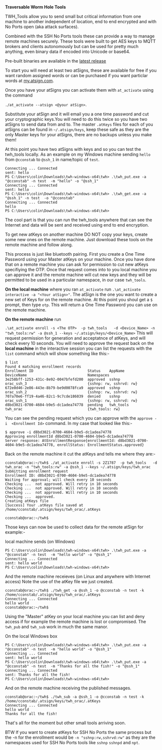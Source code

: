 **Traversable Worm Hole Tools**

TWH_Tools allow you to send small but critical information from one machine to another independent of location, end to end encrypted and with No Ports open (aka attack surfaces).

Combined with the SSH No Ports tools these can provide a way to manage remote machines securely. These tools were built to get AES keys to MQTT brokers and clients autonomously but can be used for pretty much anything, even binary data if encoded into Unicode or base64.


Pre-built binaries are available in the [latest release](https://github.com/cconstab/traversable-worm-hole-tools/releases/latest)

To start you will need at least two atSigns, these are available for free if you want random assigned words or can be purchased if you want particlar words at [my.atsign.com](my.atsign.com).

Once you have your atSigns you can activate them with `at_activate` using the command

 `./at_activate --atsign <@your atSign>`. 
 
 Substitute your atSign and it will email you a one time password and cut your cryptographic keys.You will need to do this twice so you have two atSigns to send data from and to.
 The master `.atKeys` files for each of you atSigns can be found in `~/.atsign/keys`, keep these safe as they are the only Master keys for your atSigns, there are no backups unless you make them!

 At this point you have two atSigns with keys and so you can test the twh_tools locally. As an example on my Windows machine sending `hello` from `@cconstab` to `@ssh_1` in name/topic of `test`.

```PS C:\Users\colin\Downloads\twh-windows-x64\twh> .\twh_put.exe -a "@cconstab" -n test -t 0 -m "hello" -o "@ssh_1"
Connecting ... Connected
sent: hello
PS C:\Users\colin\Downloads\twh-windows-x64\twh> .\twh_put.exe -a "@cconstab" -n test  -m "hello" -o "@ssh_1"
Connecting ... Connected
sent: hello
PS C:\Users\colin\Downloads\twh-windows-x64\twh> .\twh_get.exe -a "@ssh_1" -n test  -o "@cconstab"
Connecting ... Connected
hello
PS C:\Users\colin\Downloads\twh-windows-x64\twh> 
 ```
 
 The cool part is that you can run the twh_tools anywhere that can see the Internet and data will be sent and received using end to end encryption. 

 To get new atKeys on another machine DO NOT copy your keys, create some new ones on the remote machine. Just download these tools on the remote machine and follow along.
 
 This process is just like bluetooth pairing. First you create a One Time Password using your Master atKeys on your machine. Once you have done that on a remote machine you can ask for permission to cut new atKeys specifiying the OTP. Once that request comes into to you local machine you can approve it and the remote machine will cut new keys and they will be permitted to be used in a particular namespace, in our case `twh_tools`.

 **On the local machine** where you ran `at_activate` run `.\at_activate interactive -a "<Your atSign>"`. The atSign is the one you want to create a new set of Keys for on the remote machine. At this point you shoul get a `$` prompt, then type `otp`. This will return a One Time Password you can use on the remote machine.

 **On the remote machine** run
 
 `.\at_activate enroll -s <The OTP>  -p twh_tools   -d <Device_Name> -n "twh_tools:rw" -a @ssh_1 --keys ~/.atsign/keys/<Device_Name>`
This will request permission for generation and acceptatnce of atKeys, and will check every 10 seconds. 
You will need to approve the request back on the **local machine** in the interactive session you can list the requests with the `list` command which will show something like this:-
```
$ list
Found 4 matching enrollment records
Enrollment ID                         Status    AppName             DeviceName                            Namespaces
3e258bff-1253-431c-8e92-0047bfefd200  approved  sshnp               orac_ssh_3                            {sshnp: rw, sshrvd: rw}
672e0d46-2e86-443e-8b79-be9d0078fca9  approved  sshnp               orac_ssh_2                            {sshnp: rw, sshrvd: rw}
707a70e6-ff19-4a46-82c1-9c7cde186039  denied    sshnp               orac_ssh_1                            {sshnp: rw, sshrvd: rw}
d8bd3021-0700-4604-b9e5-dc1adea74778  pending   twh_tools           twh_orac                              {twh_tools: rw}
```
You can see the pending request which you can approve with the `approve -i  <Enrollment Id>` command. In my case that looked like this:-
```
$ approve -i d8bd3021-0700-4604-b9e5-dc1adea74778
Approving enrollmentId d8bd3021-0700-4604-b9e5-dc1adea74778
Server response: AtEnrollmentResponse{enrollmentId: d8bd3021-0700-4604-b9e5-dc1adea74778, enrollStatus: EnrollmentStatus.approved}
```
Back on the remote machine it cut the atKeys and tells me where they are:-
```
cconstab@orac:~/twh$ ./at_activate enroll -s 2Z1787  -p twh_tools   -d twh_orac -n "twh_tools:rw" -a @ssh_1 --keys ~/.atsign/keys/twh_orac
Submitting enrollment request
Enrollment ID: d8bd3021-0700-4604-b9e5-dc1adea74778
Waiting for approval; will check every 10 seconds
Checking ...  not approved. Will retry in 10 seconds
Checking ...  not approved. Will retry in 10 seconds
Checking ...  not approved. Will retry in 10 seconds
Checking ...  approved.
Creating atKeys file
[Success] Your .atKeys file saved at /home/cconstab/.atsign/keys/twh_orac/.atKeys

cconstab@orac:~/twh$
```
Those keys can now be used to collect data for the remote atSign for example:-

local machine sends (on Windows)
```
PS C:\Users\colin\Downloads\twh-windows-x64\twh> .\twh_put.exe -a "@cconstab" -n test  -m "hello world" -o "@ssh_1"
Connecting ... Connected
sent: hello world
PS C:\Users\colin\Downloads\twh-windows-x64\twh>
```

And the remote machine receieves (on Linux and anywhere with Internet access)
Note the use of the atKey file we just created.

```
cconstab@orac:~/twh$ ./twh_get -a @ssh_1 -o @cconstab -n test -k  /home/cconstab/.atsign/keys/twh_orac/.atKeys
Connecting ... Connected
hello world
cconstab@orac:~/twh$
```

Using the "Master" atKey on your local machine you can list and deny access if for example the remote machine is lost or compromised.
The `twh_pub` and `twh_sub` work in much the same manor.

On the local Windows box
```
PS C:\Users\colin\Downloads\twh-windows-x64\twh> .\twh_put.exe -a "@cconstab" -n test  -m "hello world" -o "@ssh_1"
Connecting ... Connected
sent: hello world
PS C:\Users\colin\Downloads\twh-windows-x64\twh> .\twh_put.exe -a "@cconstab" -n test  -m "Thanks for all the fish!" -o "@ssh_1"
Connecting ... Connected
sent: Thanks for all the fish!
PS C:\Users\colin\Downloads\twh-windows-x64\twh>
```

And on the remote machine receiving the published messages.
```
cconstab@orac:~/twh$ ./twh_sub -a @ssh_1 -o @cconstab -n test -k  /home/cconstab/.atsign/keys/twh_orac/.atKeys
Connecting ... Connected
hello world
Thanks for all the fish!
```

That's all for the moment but other small tools arriving soon.

BTW If you want to create atKeys for SSH No Ports the same process but the -n for the enrollment would be `-n "sshnp:rw,sshrvd:rw"` as they are the namespaces used for SSH No Ports tools like `sshnp` `sshnpd` and `npt`.